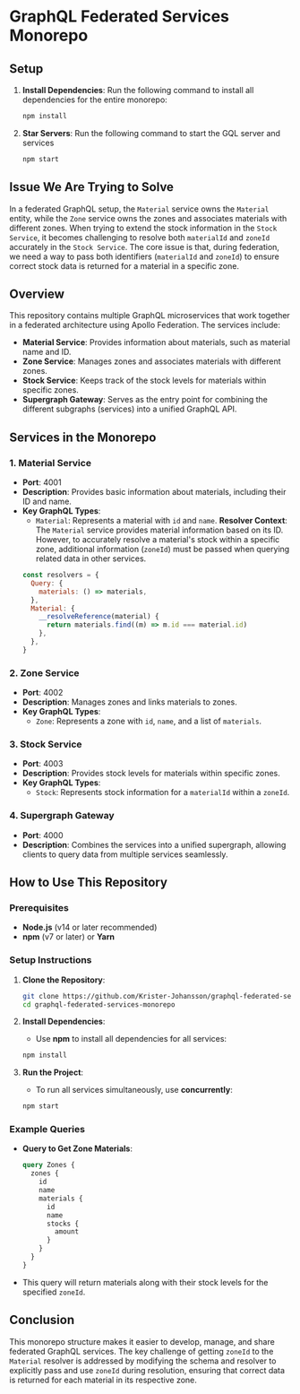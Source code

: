 # GraphQL Federated Services Monorepo

## Setup

1. **Install Dependencies**:
   Run the following command to install all dependencies for the entire monorepo:
   ```bash
   npm install
   ```
1. **Star Servers**:
   Run the following command to start the GQL server and services
   ```bash
   npm start
   ```

## Issue We Are Trying to Solve

In a federated GraphQL setup, the `Material` service owns the `Material` entity, while the `Zone` service owns the zones and associates materials with different zones. When trying to extend the stock information in the `Stock Service`, it becomes challenging to resolve both `materialId` and `zoneId` accurately in the `Stock Service`. The core issue is that, during federation, we need a way to pass both identifiers (`materialId` and `zoneId`) to ensure correct stock data is returned for a material in a specific zone.

## Overview

This repository contains multiple GraphQL microservices that work together in a federated architecture using Apollo Federation. The services include:

- **Material Service**: Provides information about materials, such as material name and ID.
- **Zone Service**: Manages zones and associates materials with different zones.
- **Stock Service**: Keeps track of the stock levels for materials within specific zones.
- **Supergraph Gateway**: Serves as the entry point for combining the different subgraphs (services) into a unified GraphQL API.

## Services in the Monorepo

### 1. Material Service

- **Port**: 4001
- **Description**: Provides basic information about materials, including their ID and name.
- **Key GraphQL Types**:
  - `Material`: Represents a material with `id` and `name`.
    **Resolver Context**:
    The `Material` service provides material information based on its ID. However, to accurately resolve a material's stock within a specific zone, additional information (`zoneId`) must be passed when querying related data in other services.
  ```javascript
  const resolvers = {
    Query: {
      materials: () => materials,
    },
    Material: {
      __resolveReference(material) {
        return materials.find((m) => m.id === material.id)
      },
    },
  }
  ```

### 2. Zone Service

- **Port**: 4002
- **Description**: Manages zones and links materials to zones.
- **Key GraphQL Types**:
  - `Zone`: Represents a zone with `id`, `name`, and a list of `materials`.

### 3. Stock Service

- **Port**: 4003
- **Description**: Provides stock levels for materials within specific zones.
- **Key GraphQL Types**:
  - `Stock`: Represents stock information for a `materialId` within a `zoneId`.

### 4. Supergraph Gateway

- **Port**: 4000
- **Description**: Combines the services into a unified supergraph, allowing clients to query data from multiple services seamlessly.

## How to Use This Repository

### Prerequisites

- **Node.js** (v14 or later recommended)
- **npm** (v7 or later) or **Yarn**

### Setup Instructions

1. **Clone the Repository**:

   ```bash
   git clone https://github.com/Krister-Johansson/graphql-federated-services-monorepo
   cd graphql-federated-services-monorepo
   ```

2. **Install Dependencies**:

   - Use **npm** to install all dependencies for all services:

   ```bash
   npm install
   ```

3. **Run the Project**:

   - To run all services simultaneously, use **concurrently**:

   ```bash
   npm start
   ```

### Example Queries

- **Query to Get Zone Materials**:

  ```graphql
  query Zones {
    zones {
      id
      name
      materials {
        id
        name
        stocks {
          amount
        }
      }
    }
  }
  ```

- This query will return materials along with their stock levels for the specified `zoneId`.

## Conclusion

This monorepo structure makes it easier to develop, manage, and share federated GraphQL services. The key challenge of getting `zoneId` to the `Material` resolver is addressed by modifying the schema and resolver to explicitly pass and use `zoneId` during resolution, ensuring that correct data is returned for each material in its respective zone.
